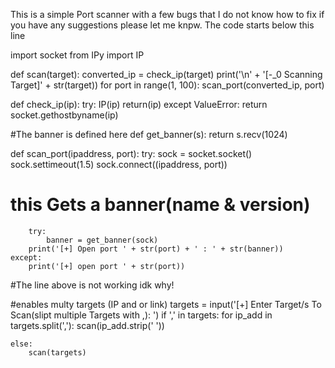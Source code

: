 This is a simple Port scanner with a few bugs that I do not know how to fix if you have any suggestions please let me knpw.
The code starts below this line

import socket
from IPy import IP

def scan(target):
    converted_ip = check_ip(target)
    print('\n' + '[-_0 Scanning Target]' + str(target))
    for port in range(1, 100):
        scan_port(converted_ip, port)

def check_ip(ip):
    try:
        IP(ip)
        return(ip)
    except ValueError:
        return socket.gethostbyname(ip)

#The banner is defined here
def get_banner(s):
        return s.recv(1024)

def scan_port(ipaddress, port):
    try:
        sock = socket.socket()
        sock.settimeout(1.5)
        sock.connect((ipaddress, port))

# this Gets a banner(name & version)
        try:
            banner = get_banner(sock)
        print('[+] Open port ' + str(port) + ' : ' + str(banner))
    except:
        print('[+] open port ' + str(port))
#The line above is not working idk why!


#enables multy targets (IP and or link)
targets = input('[+] Enter Target/s To Scan(slipt multiple Targets with ,): ')
if ',' in targets:
    for ip_add in targets.split(','):
        scan(ip_add.strip(' '))

    else:
        scan(targets)

